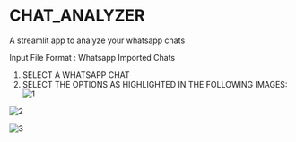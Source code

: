 # CHAT_ANALYZER
A streamlit app to analyze your whatsapp chats

Input File Format : Whatsapp Imported Chats

1. SELECT A WHATSAPP CHAT 
2. SELECT THE OPTIONS AS HIGHLIGHTED IN THE FOLLOWING IMAGES:
![1](https://github.com/ESHAAN360/CHAT_ANALYZER/assets/113165864/7503b7d1-7136-4c06-9f29-bc8aaeb55001)

![2](https://github.com/ESHAAN360/CHAT_ANALYZER/assets/113165864/39928a4a-211c-4ab7-977a-8ac9677da319)

![3](https://github.com/ESHAAN360/CHAT_ANALYZER/assets/113165864/cbe01a2e-cb29-4c8d-8ce3-7b1c801b2bfd)
